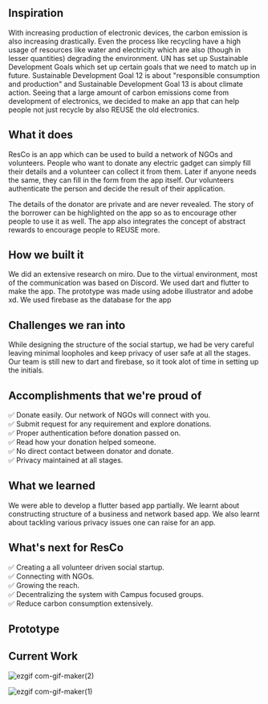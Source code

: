 ## Inspiration
With increasing production of electronic devices, the carbon emission is also increasing drastically.
Even the process like recycling have a high usage of resources like water and electricity which are also (though in lesser quantities) degrading the environment. UN has set up Sustainable Development Goals which set up certain goals that we need to match up in future. Sustainable Development Goal 12 is about "responsible consumption and production" and Sustainable Development Goal 13 is about climate action.
Seeing that a large amount of carbon emissions come from development of electronics, we decided to make an app that can help people not just recycle by also REUSE the old electronics.

## What it does
ResCo is an app which can be used to build a network of NGOs and volunteers. People who want to donate any electric gadget can simply fill their details and a volunteer can collect it from them. 
Later if anyone needs the same, they can fill in the form from the app itself. Our volunteers authenticate the person and decide the result of their application.

The details of the donator are private and are never revealed. The story of the borrower can be highlighted on the app so as to encourage other people to use it as well.
The app also integrates the concept of abstract rewards to encourage people to REUSE more.

## How we built it
We did an extensive research on miro. Due to the virtual environment, most of the communication was based on Discord. We used dart and flutter to make the app. The prototype was made using adobe illustrator and adobe xd. We used firebase as the database for the app

## Challenges we ran into
While designing the structure of the social startup, we had be very careful leaving minimal loopholes and keep privacy of user safe at all the stages.
Our team is still new to dart and firebase, so it took alot of time in setting up the initials.
## Accomplishments that we're proud of
✅ Donate easily. Our network of NGOs will connect with you. <br>
✅ Submit request for any requirement and explore donations.<br>
✅ Proper authentication before donation passed on.<br>
✅ Read how your donation helped someone.<br>
✅ No direct contact between donator and donate.<br>
✅ Privacy maintained at all stages.<br>

## What we learned
We were able to develop a flutter based app partially. We learnt about constructing structure of a business and network based app. We also learnt about tackling various privacy issues one can raise for an app.

## What's next for ResCo
✅ Creating a all volunteer driven social startup.<br>
✅ Connecting with NGOs.<br>
✅ Growing the reach.<br>
✅ Decentralizing the system with Campus focused groups.<br>
✅ Reduce carbon consumption extensively.<br>



## Prototype

## Current Work
![ezgif com-gif-maker(2)](https://user-images.githubusercontent.com/43843585/115155900-8665e100-a09f-11eb-945b-48ba512c114c.gif)

![ezgif com-gif-maker(1)](https://user-images.githubusercontent.com/43843585/115155939-b3b28f00-a09f-11eb-92a8-ce6c2899fb7a.gif)

